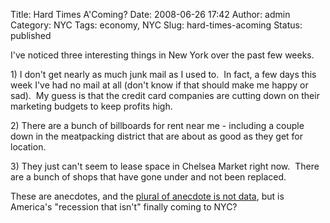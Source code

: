 Title: Hard Times A'Coming?
Date: 2008-06-26 17:42
Author: admin
Category: NYC
Tags: economy, NYC
Slug: hard-times-acoming
Status: published

I've noticed three interesting things in New York over the past few weeks.

1\) I don't get nearly as much junk mail as I used to.  In fact, a few days this week I've had no mail at all (don't know if that should make me happy or sad).  My guess is that the credit card companies are cutting down on their marketing budgets to keep profits high.

2\) There are a bunch of billboards for rent near me - including a couple down in the meatpacking district that are about as good as they get for location.

3\) They just can't seem to lease space in Chelsea Market right now.  There are a bunch of shops that have gone under and not been replaced.

These are anecdotes, and the <a href="http://www.feld.com/blog/archives/2007/09/the_plural_of_a.html" target="_self">plural of anecdote is not data</a>, but is America's "recession that isn't" finally coming to NYC?
